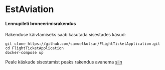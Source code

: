 # EstAviation
#### Lennupileti broneerimisrakendus

Rakenduse käivtamiseks saab kasutada sisestades käsud:
```
git clone https://github.com/samuelkolsar/FlightTicketApplication.git
cd FlightTicketApplication
docker-compose up
```
Peale käskude sisestamist peaks rakendus avanema [siin](localhost)


